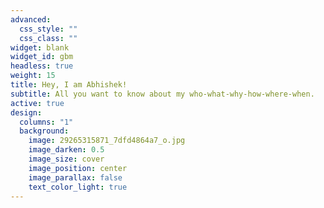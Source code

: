 ```yaml
---
advanced:
  css_style: ""
  css_class: ""
widget: blank
widget_id: gbm
headless: true
weight: 15
title: Hey, I am Abhishek!
subtitle: All you want to know about my who-what-why-how-where-when.
active: true
design:
  columns: "1"
  background:
    image: 29265315871_7dfd4864a7_o.jpg
    image_darken: 0.5
    image_size: cover
    image_position: center
    image_parallax: false
    text_color_light: true
---
```

